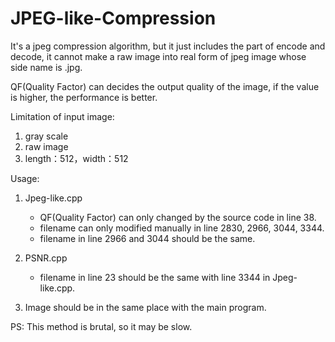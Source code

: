 # JPEG-like-Compression
It's a jpeg compression algorithm, but it just includes the part of encode and decode, it cannot make a raw image into real form of jpeg image whose side name is .jpg.

QF(Quality Factor) can decides the output quality of the image, if the value is higher, the performance is better.

Limitation of input image:
1. gray scale
2. raw image
3. length：512，width：512

Usage:
 1. Jpeg-like.cpp
    * QF(Quality Factor) can only changed by the source code in line 38.
    * filename can only modified manually in line 2830, 2966, 3044, 3344.
    * filename in line 2966 and 3044 should be the same.
  
 2. PSNR.cpp
    * filename in line 23 should be the same with line 3344 in Jpeg-like.cpp.
  
 3. Image should be in the same place with the main program.

PS: This method is brutal, so it may be slow.
